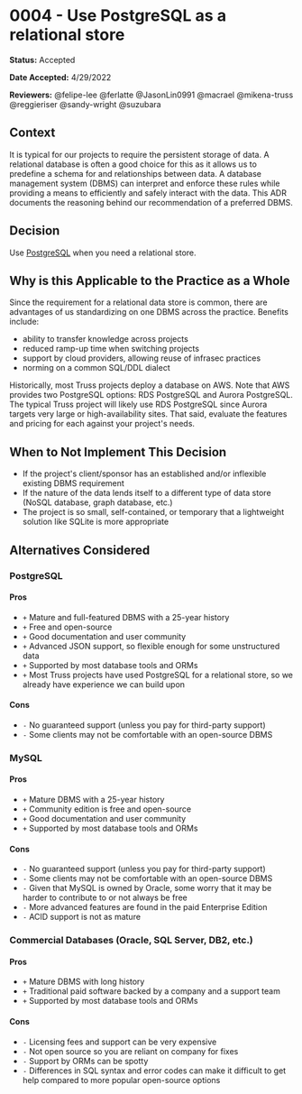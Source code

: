 # 0004 - Use PostgreSQL as a relational store

**Status:** Accepted

**Date Accepted:** 4/29/2022

**Reviewers:** @felipe-lee @ferlatte @JasonLin0991 @macrael @mikena-truss @reggieriser @sandy-wright @suzubara

## Context

It is typical for our projects to require the persistent storage of data. A relational database is
often a good choice for this as it allows us to predefine a schema for and relationships
between data. A database management system (DBMS) can interpret and enforce these rules
while providing a means to efficiently and safely interact with the data. This ADR documents the
reasoning behind our recommendation of a preferred DBMS.

## Decision

Use [PostgreSQL](https://www.postgresql.org) when you need a relational store.

## Why is this Applicable to the Practice as a Whole

Since the requirement for a relational data store is common, there are advantages of us standardizing
on one DBMS across the practice. Benefits include:

- ability to transfer knowledge across projects
- reduced ramp-up time when switching projects
- support by cloud providers, allowing reuse of infrasec practices
- norming on a common SQL/DDL dialect

Historically, most Truss projects deploy a database on AWS. Note that AWS provides two PostgreSQL options:
RDS PostgreSQL and Aurora PostgreSQL. The typical Truss project will likely use RDS PostgreSQL since Aurora targets
very large or high-availability sites. That said, evaluate the features and pricing for each against your project's
needs.

## When to Not Implement This Decision

- If the project's client/sponsor has an established and/or inflexible existing DBMS requirement
- If the nature of the data lends itself to a different type of data store (NoSQL database, graph database, etc.)
- The project is so small, self-contained, or temporary that a lightweight solution like SQLite is more appropriate

## Alternatives Considered

### PostgreSQL

#### Pros

- `+` Mature and full-featured DBMS with a 25-year history
- `+` Free and open-source
- `+` Good documentation and user community
- `+` Advanced JSON support, so flexible enough for some unstructured data
- `+` Supported by most database tools and ORMs
- `+` Most Truss projects have used PostgreSQL for a relational store, so we already have experience we can build upon

#### Cons

- `-` No guaranteed support (unless you pay for third-party support)
- `-` Some clients may not be comfortable with an open-source DBMS

### MySQL

#### Pros

- `+` Mature DBMS with a 25-year history
- `+` Community edition is free and open-source
- `+` Good documentation and user community
- `+` Supported by most database tools and ORMs

#### Cons

- `-` No guaranteed support (unless you pay for third-party support)
- `-` Some clients may not be comfortable with an open-source DBMS
- `-` Given that MySQL is owned by Oracle, some worry that it may be harder to contribute to or not always be free
- `-` More advanced features are found in the paid Enterprise Edition
- `-` ACID support is not as mature

### Commercial Databases (Oracle, SQL Server, DB2, etc.)

#### Pros

- `+` Mature DBMS with long history
- `+` Traditional paid software backed by a company and a support team
- `+` Supported by most database tools and ORMs

#### Cons

- `-` Licensing fees and support can be very expensive
- `-` Not open source so you are reliant on company for fixes
- `-` Support by ORMs can be spotty
- `-` Differences in SQL syntax and error codes can make it difficult to get help compared to more popular
  open-source options
